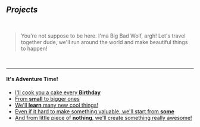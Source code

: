 ## _Projects_


<br>


> You're not suppose to be here. I'ma Big Bad Wolf, argh! Let's travel together dude, we'll run around the world and make beautiful things to happen!


<br>

___


#### It's Adventure Time!

+ [I'll cook you a cake every __Birthday__](bday/)
+ [From __small__ to bigger ones](mini/)
+ [We'll __learn__ many new cool things!](training/)
+ [Even if it hard to make something valuable, we'll start from __some__](micro/)
+ [And from little piece of __nothing__, we'll create something really awesome!](blueprints/)

